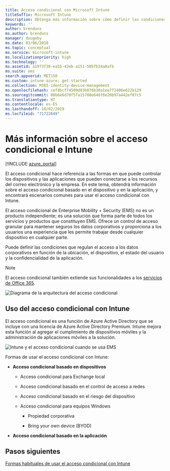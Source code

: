 ```yaml
---
title: Acceso condicional con Microsoft Intune
titleSuffix: Microsoft Intune
description: Obtenga más información sobre cómo definir las condiciones que deben cumplir los usuarios, los dispositivos y las aplicaciones para acceder a los recursos de la empresa en Microsoft Intune.
keywords: ''
author: brenduns
ms.author: brenduns
manager: dougeby
ms.date: 03/06/2018
ms.topic: conceptual
ms.service: microsoft-intune
ms.localizationpriority: high
ms.technology: ''
ms.assetid: a1973f38-ea55-43eb-a151-505fb34a8afb
ms.suite: ems
search.appverid: MET150
ms.custom: intune-azure; get-started
ms.collection: M365-identity-device-management
ms.openlocfilehash: cef8bcf74509d83b076b30a1ee7f2406e622b129
ms.sourcegitcommit: 88b6e6d70f5fa15708e640f6e20b97a442ef07c5
ms.translationtype: HT
ms.contentlocale: es-ES
ms.lasthandoff: 10/02/2019
ms.locfileid: "71722649"
---
```

# <a name="learn-about-conditional-access-and-intune"></a>Más información sobre el acceso condicional e Intune

[!INCLUDE [azure_portal](../includes/azure_portal.md)]

El acceso condicional hace referencia a las formas en que puede controlar los dispositivos y las aplicaciones que pueden conectarse a los recursos del correo electrónico y la empresa. En este tema, obtendrá información sobre el acceso condicional basado en el dispositivo y en la aplicación, y encontrará escenarios comunes para usar el acceso condicional con Intune.

El acceso condicional de Enterprise Mobility + Security (EMS) no es un producto independiente; es una solución que forma parte de todos los servicios y productos que constituyen EMS. Ofrece un control de acceso granular para mantener seguros los datos corporativos y proporciona a los usuarios una experiencia que les permite trabajar desde cualquier dispositivo en cualquier parte.

Puede definir las condiciones que regulan el acceso a los datos corporativos en función de la ubicación, el dispositivo, el estado del usuario y la confidencialidad de la aplicación.

> [!NOTE] 
> El acceso condicional también extiende sus funcionalidades a los [servicios de Office 365](https://docs.microsoft.com/office365/enterprise/office-365-client-support-conditional-access).

![Diagrama de la arquitectura del acceso condicional](./media/conditional-access/ca-diagram-1.png)

## <a name="use-conditional-access-with-intune"></a>Uso del acceso condicional con Intune

El acceso condicional es una función de Azure Active Directory que se incluye con una licencia de Azure Active Directory Premium. Intune mejora esta función al agregar el cumplimiento de dispositivos móviles y la administración de aplicaciones móviles a la solución. 

![Intune y el acceso condicional cuando se usa EMS](./media/conditional-access/intune-with-ca-1.png)

Formas de usar el acceso condicional con Intune:

- **Acceso condicional basado en dispositivos**

  - Acceso condicional para Exchange local

  - Acceso condicional basado en el control de acceso a redes

  - Acceso condicional basado en el riesgo del dispositivo

  - Acceso condicional para equipos Windows

    - Propiedad corporativa

    - Bring your own device (BYOD)

- **Acceso condicional basado en la aplicación**

## <a name="next-steps"></a>Pasos siguientes

[Formas habituales de usar el acceso condicional con Intune](conditional-access-intune-common-ways-use.md)
